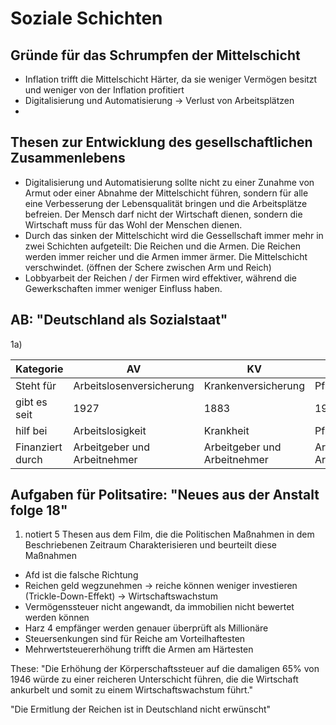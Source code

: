 # Soziale Schichten

## Gründe für das Schrumpfen der Mittelschicht

- Inflation trifft die Mittelschicht Härter, da sie weniger Vermögen besitzt und weniger von der Inflation profitiert
- Digitalisierung und Automatisierung -> Verlust von Arbeitsplätzen
- 

## Thesen zur Entwicklung des gesellschaftlichen Zusammenlebens

- Digitalisierung und Automatisierung sollte nicht zu einer Zunahme von Armut oder einer Abnahme der Mittelschicht führen, sondern für alle eine Verbesserung der Lebensqualität bringen und die Arbeitsplätze befreien. Der Mensch darf nicht der Wirtschaft dienen, sondern die Wirtschaft muss für das Wohl der Menschen dienen.
- Durch das sinken der Mittelschicht wird die Gessellschaft immer mehr in zwei Schichten aufgeteilt: Die Reichen und die Armen. Die Reichen werden immer reicher und die Armen immer ärmer. Die Mittelschicht verschwindet. (öffnen der Schere zwischen Arm und Reich)
- Lobbyarbeit der Reichen / der Firmen wird effektiver, während die Gewerkschaften immer weniger Einfluss haben.


## AB: "Deutschland als Sozialstaat"

1a)

| Kategorie | AV | KV | PV | RV | UV |
| --- | --- | --- | --- | --- | --- |
| Steht für | Arbeitslosenversicherung | Krankenversicherung | Pflegeversicherung | Rentenversicherung | Unfallversicherung |
| gibt es seit | 1927 | 1883 | 1995 | 1889 | 1884 |
| hilf bei | Arbeitslosigkeit | Krankheit | Pflegebedürftigkeit | Alter | Unfall |
| Finanziert durch | Arbeitgeber und Arbeitnehmer | Arbeitgeber und Arbeitnehmer | Arbeitgeber und Arbeitnehmer | Generationsvertrag | Arbeitgeber und Arbeitnehmer |


## Aufgaben für Politsatire: "Neues aus der Anstalt folge 18"

1. notiert 5 Thesen aus dem Film, die die Politischen Maßnahmen in dem Beschriebenen Zeitraum Charakterisieren und beurteilt diese Maßnahmen

- Afd ist die falsche Richtung
- Reichen geld wegzunehmen -> reiche können weniger investieren (Trickle-Down-Effekt) -> Wirtschaftswachstum
- Vermögenssteuer nicht angewandt, da immobilien nicht bewertet werden können
- Harz 4 empfänger werden genauer überprüft als Millionäre
- Steuersenkungen sind für Reiche am Vorteilhaftesten
- Mehrwertsteuererhöhung trifft die Armen am Härtesten

These:
"Die Erhöhung der Körperschaftssteuer auf die damaligen 65% von 1946 würde zu einer reicheren Unterschicht führen, die die Wirtschaft ankurbelt und somit zu einem Wirtschaftswachstum führt."

"Die Ermitlung der Reichen ist in Deutschland nicht erwünscht"